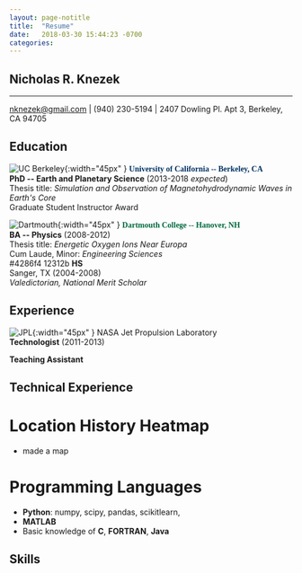 ```yaml
---
layout: page-notitle
title:  "Resume"
date:   2018-03-30 15:44:23 -0700
categories: 
---
```

Nicholas R. Knezek
-------------
---------
nknezek@gmail.com | (940) 230-5194 | 2407 Dowling Pl. Apt 3, Berkeley, CA 94705      


Education
---------

![UC Berkeley]({{site.baseurl}}/assets/img/UCBlogo.png){:width="45px" }
<span style="color:#003262; font-family:serif">**University of California -- Berkeley, CA**</span>     
**PhD -- Earth and Planetary Science** (2013-2018 *expected*)    
Thesis title: *Simulation and Observation of Magnetohydrodynamic Waves in Earth's Core*    
Graduate Student Instructor Award 


![Dartmouth]({{site.baseurl}}/assets/img/Dartmouthlogo.png){:width="45px" }
<span style="color:#00693e; font-family:serif">**Dartmouth College -- Hanover, NH**</span>    
**BA -- Physics** (2008-2012)    
Thesis title: *Energetic Oxygen Ions Near Europa*    
Cum Laude, Minor: *Engineering Sciences*	
#4286f4
12312b
**HS**    
Sanger, TX (2004-2008)    
*Valedictorian, National Merit Scholar*

Experience
----------

![JPL]({{site.baseurl}}/assets/img/JPLlogo.jpg){:width="45px" } NASA Jet Propulsion Laboratory    
**Technologist** (2011-2013)


**Teaching Assistant**


Technical Experience
--------------------

Location History Heatmap
================
* made a map



Programming Languages
============
* **Python**: numpy, scipy, pandas, scikitlearn,  
* **MATLAB** 
* Basic knowledge of **C**, **FORTRAN**, **Java**

[ref]: https://github.com/githubuser/superlongprojectname

Skills
----------------------------------------

